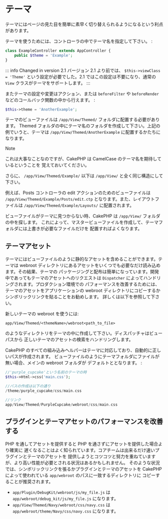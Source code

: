 # テーマ

テーマにはページの見た目を簡単に素早く切り替えられるようになるという利点があります。

テーマを使うためには、コントローラの中でテーマ名を指定して下さい。 :

``` php
class ExampleController extends AppController {
    public $theme = 'Example';
}
```

::: info Changed in version 2.1
バージョン 2.1 より前では、 `$this->viewClass = 'Theme'` という設定が必要でした。2.1 ではこの設定は不要になり、通常の `View` クラスがテーマをサポートします。
:::

またテーマの設定や変更はアクション、または `beforeFilter` や `beforeRender`
などのコールバック関数の中から行えます。 :

``` php
$this->theme = 'AnotherExample';
```

テーマのビューファイルは `/app/View/Themed/` フォルダに配置する必要があります。
Themed フォルダの中にテーマ名のフォルダを作成して下さい。上記の例でいうと、テーマは
`/app/View/Themed/AnotherExample` に配置するかたちになります。

> [!NOTE]
> これは大事なことなのですが、CakePHP は CamelCase のテーマ名を期待しているということを
> 覚えておいてください。

さらに、 `/app/View/Themed/Example/` 以下は `/app/View/` と全く同じ構造にして下さい。

例えば、Posts コントローラの edit アクションのためのビューファイルは
`/app/View/Themed/Example/Posts/edit.ctp` となります。また、レイアウトファイルは
`/app/View/Themed/Example/Layouts/` に配置されます。

ビューファイルがテーマに見つからない時、CakePHP は `/app/View/` フォルダの中を探します。
これによって、マスタービューファイルを作成して、テーマフォルダには上書きが必要なファイルだけを
配置すればよくなります。

## テーマアセット

テーマにはビューファイルのように静的なアセットを含めることができます。テーマは webroot
ディレクトリにあるアセットをいくつでも必要なだけ読み込めます。その結果、テーマの
パッケージングと配布は簡単になっています。開発中であってもテーマのアセットへのリクエストは
`Dispatcher` によってハンドリングされます。プロダクション環境での
パフォーマンスを改善するためには、テーマのアセットをアプリケーションの webroot
ディレクトリにコピーするかシンボリックリンクを貼ることをお勧めします。
詳しくは以下を参照して下さい。

新しいテーマの webroot を使うには:

``` text
app/View/Themed/<themeName>/webroot<path_to_file>
```

のようなディレクトリをテーマの中に作成して下さい。ディスパッチャはビューパスから
正しいテーマのアセットの検索をハンドリングします。

CakePHP のすべての組み込みヘルパーはテーマに対応しており、自動的に正しいパスが作成されます。
ビューファイルのようにテーマフォルダにファイルが無い場合、メインの webroot フォルダが
デフォルトととなります。 :

``` php
//'purple_cupcake'という名前のテーマの時
$this->Html->css('main.css');

//パスの作成は以下の通り
/theme/purple_cupcake/css/main.css

//リンク
app/View/Themed/PurpleCupcake/webroot/css/main.css
```

## プラグインとテーマアセットのパフォーマンスを改善する

PHP を通してアセットを提供すると PHP を通さずにアセットを提供した場合より確実に
遅くなることはよく知られています。コアチームは出来るだけ速いプラグインとテーマのアセットを
提供しようとコツコツと努力を重ねていますが、より高い性能が必要とされる状況はあるかもしれません。
そのような状況では、シンボリックリンクを張るかプラグインとテーマのアセットを
CakePHP によって使われている `app/webroot` のパスに一致するディレクトリに
コピーすることが推奨されます。

- `app/Plugin/DebugKit/webroot/js/my_file.js` は
  `app/webroot/debug_kit/js/my_file.js` になります。
- `app/View/Themed/Navy/webroot/css/navy.css` は
  `app/webroot/theme/Navy/css/navy.css` になります。
